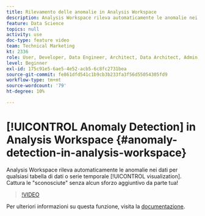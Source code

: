 ```yaml
---
title: Rilevamento delle anomalie in Analysis Workspace
description: Analysis Workspace rileva automaticamente le anomalie nei dati per qualsiasi visualizzazione o tabella di dati relativi a serie temporali. Cattura le "sconosciute" senza alcun sforzo aggiuntivo da parte tua!
feature: Data Science
topics: null
activity: use
doc-type: feature video
team: Technical Marketing
kt: 2336
role: User, Developer, Data Engineer, Architect, Data Architect, Admin, Leader
level: Beginner
exl-id: 175c91e5-6ae5-4e52-acb5-6c8fc2731bea
source-git-commit: fe861dfd541c1b9cb3b233fa3f56d55054305fd9
workflow-type: tm+mt
source-wordcount: '79'
ht-degree: 10%

---
```


# [!UICONTROL Anomaly Detection] in Analysis Workspace {#anomaly-detection-in-analysis-workspace}

Analysis Workspace rileva automaticamente le anomalie nei dati per qualsiasi tabella di dati o serie temporale [!UICONTROL visualization]. Cattura le &quot;sconosciute&quot; senza alcun sforzo aggiuntivo da parte tua!

>[!VIDEO](https://video.tv.adobe.com/v/25444/?quality=12)

Per ulteriori informazioni su questa funzione, visita la [documentazione](https://experienceleague.adobe.com/docs/analytics/analyze/analysis-workspace/virtual-analyst/anomaly-detection/anomaly-detection.html?lang=en).
